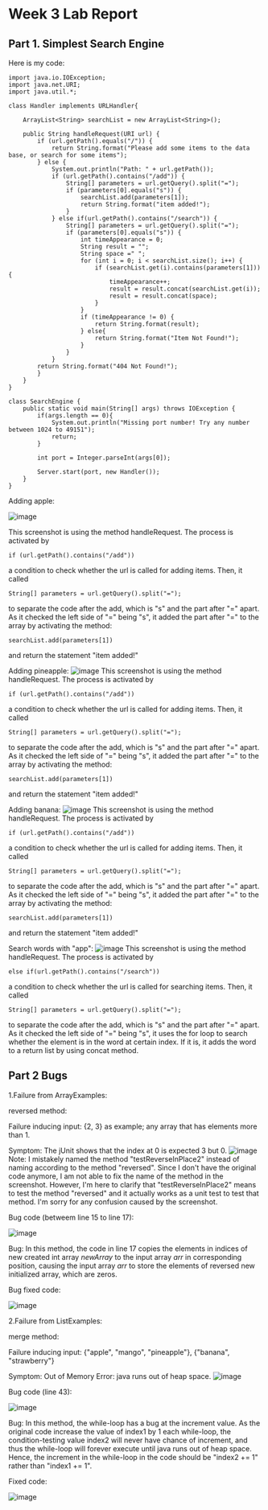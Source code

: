 # Week 3 Lab Report
## Part 1. Simplest Search Engine
Here is my code:
```
import java.io.IOException;
import java.net.URI;
import java.util.*;

class Handler implements URLHandler{

    ArrayList<String> searchList = new ArrayList<String>();

    public String handleRequest(URI url) {
        if (url.getPath().equals("/")) {
            return String.format("Please add some items to the data base, or search for some items");
        } else {
            System.out.println("Path: " + url.getPath()); 
            if (url.getPath().contains("/add")) {
                String[] parameters = url.getQuery().split("=");
                if (parameters[0].equals("s")) {
                    searchList.add(parameters[1]);
                    return String.format("item added!");
                }
            } else if(url.getPath().contains("/search")) {
                String[] parameters = url.getQuery().split("=");
                if (parameters[0].equals("s")) {
                    int timeAppearance = 0;
                    String result = "";
                    String space =" ";
                    for (int i = 0; i < searchList.size(); i++) {
                        if (searchList.get(i).contains(parameters[1])) {
                            timeAppearance++;
                            result = result.concat(searchList.get(i));
                            result = result.concat(space);
                        }
                    }
                    if (timeAppearance != 0) {
                        return String.format(result);
                    } else{
                        return String.format("Item Not Found!");
                    }
                }
            }
        return String.format("404 Not Found!");
        }
    }
}

class SearchEngine {
    public static void main(String[] args) throws IOException {
        if(args.length == 0){
            System.out.println("Missing port number! Try any number between 1024 to 49151");
            return;
        }

        int port = Integer.parseInt(args[0]);

        Server.start(port, new Handler());
    }
}
```

Adding apple: 

![image](week-3-lab-report/screenshot-w301.jpg)

This screenshot is using the method handleRequest. The process is activated by
```
if (url.getPath().contains("/add"))
```
a condition to check whether the url is called for adding items. Then, it called
```
String[] parameters = url.getQuery().split("=");
```
to separate the code after the add, which is "s" and the part after "=" apart. As it checked the left side of "=" being "s", it added the part after "=" to the array by activating the method:
```
searchList.add(parameters[1])
```
and return the statement "item added!"

Adding pineapple:
![image](week-3-lab-report/screenshot-w302.jpg)
This screenshot is using the method handleRequest. The process is activated by
```
if (url.getPath().contains("/add"))
```
a condition to check whether the url is called for adding items. Then, it called
```
String[] parameters = url.getQuery().split("=");
```
to separate the code after the add, which is "s" and the part after "=" apart. As it checked the left side of "=" being "s", it added the part after "=" to the array by activating the method:
```
searchList.add(parameters[1])
```
and return the statement "item added!"

Adding banana:
![image](week-3-lab-report/screenshot-w303.jpg)
This screenshot is using the method handleRequest. The process is activated by
```
if (url.getPath().contains("/add"))
```
a condition to check whether the url is called for adding items. Then, it called
```
String[] parameters = url.getQuery().split("=");
```
to separate the code after the add, which is "s" and the part after "=" apart. As it checked the left side of "=" being "s", it added the part after "=" to the array by activating the method:
```
searchList.add(parameters[1])
```
and return the statement "item added!"

Search words with "app":
![image](week-3-lab-report/screenshot-w304.jpg)
This screenshot is using the method handleRequest. The process is activated by
```
else if(url.getPath().contains("/search"))
```
a condition to check whether the url is called for searching items. Then, it called
```
String[] parameters = url.getQuery().split("=");
```
to separate the code after the add, which is "s" and the part after "=" apart. As it checked the left side of "=" being "s", it uses the for loop to search whether the element is in the word at certain index. If it is, it adds the word to a return list by using concat method. 

## Part 2 Bugs

1.Failure from ArrayExamples:

reversed method:

Failure inducing input: {2, 3} as example; any array that has elements more than 1.

Symptom: The jUnit shows that the index at 0 is expected 3 but 0.
![image](week-3-lab-report/screenshot-w305.jpg)
Note: I mistakely named the method "testReverseInPlace2" instead of naming according to the method "reversed". Since I don't have the original code anymore, I am not able to fix the name of the method in the screenshot. However, I'm here to clarify that "testReverseInPlace2" means to test the method "reversed" and it actually works as a unit test to test that method. I'm sorry for any confusion caused by the screenshot. 

Bug code (betweem line 15 to line 17):

![image](week-3-lab-report/screenshot-w308.jpg)

Bug: In this method, the code in line 17 copies the elements in indices of new created int array *newArray* to the input array *arr* in corresponding position, causing the input array *arr* to store the elements of reversed new initialized array, which are zeros. 

Bug fixed code: 

![image](week-3-lab-report/screenshot-w310.jpg)


2.Failure from ListExamples:

merge method:

Failure inducing input: {"apple", "mango", "pineapple"}, {"banana", "strawberry"}

Symptom: Out of Memory Error: java runs out of heap space.
![image](week-3-lab-report/screenshot-w306.jpg)

Bug code (line 43):

![image](week-3-lab-report/screenshot-w307.jpg)

Bug: In this method, the while-loop has a bug at the increment value. As the original code increase the value of index1 by 1 each while-loop, the condition-testing value index2 will never have chance of increment, and thus the while-loop will forever execute until java runs out of heap space. Hence, the increment in the while-loop in the code should be "index2 += 1" rather than "index1 += 1".

Fixed code:

![image](week-3-lab-report/screenshot-w309.jpg)

